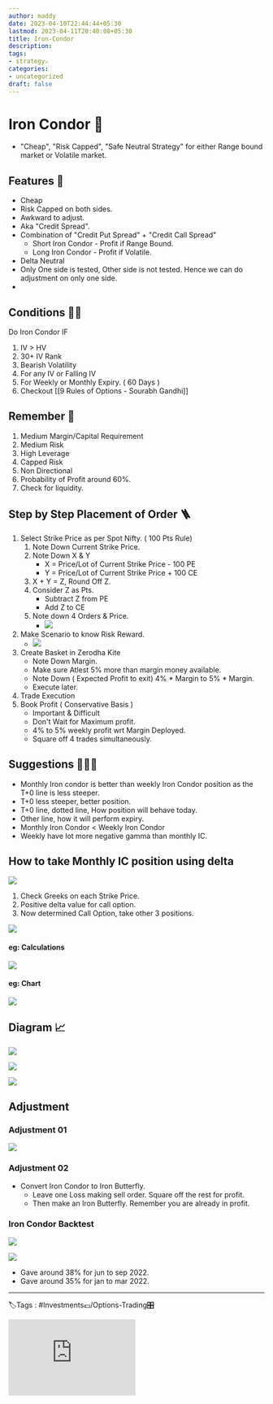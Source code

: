 ```yaml
---
author: maddy
date: 2023-04-10T22:44:44+05:30
lastmod: 2023-04-11T20:40:08+05:30
title: Iron-Condor
description: 
tags:
- strategy⚔️
categories: 
- uncategorized
draft: false
---
```

# Iron Condor 🦅

- "Cheap", "Risk Capped", "Safe Neutral Strategy" for either Range bound market or Volatile market.

## Features 🌈
- Cheap
- Risk Capped on both sides.
- Awkward to adjust.
- Aka "Credit Spread".
- Combination of "Credit Put Spread" + "Credit Call Spread"
	- Short Iron Condor - Profit if Range Bound.
	- Long Iron Condor - Profit if Volatile.
- Delta Neutral
- Only One side is tested, Other side is not tested. Hence we can do adjustment on only one side.
- 

## Conditions ☝🏼

Do Iron Condor IF

1. IV > HV
2. 30+ IV Rank
3. Bearish Volatility
4. For any IV or Falling IV
5. For Weekly or Monthly Expiry. ( 60 Days )
6. Checkout [[9 Rules of Options - Sourabh Gandhi]]

## Remember 🤔

1. Medium Margin/Capital Requirement
2. Medium Risk
3. High Leverage
4. Capped Risk
5. Non Directional
6. Probability of Profit around 60%.
7. Check for liquidity.

## Step by Step Placement of Order 🪜

1. Select Strike Price as per Spot Nifty. ( 100 Pts Rule)
	1. Note Down Current Strike Price.
	2. Note Down X & Y
		- X = Price/Lot of Current Strike Price - 100 PE 
		- Y =  Price/Lot of Current Strike Price + 100 CE
    3. X + Y = Z, Round Off Z.
    4. Consider Z as Pts. 
	    - Subtract Z from PE
	    - Add Z to CE
    5. Note down 4 Orders & Price.
	    - ![](https://i.imgur.com/D4F4b2Q.png)
2. Make Scenario to know Risk Reward.
	- ![](https://i.imgur.com/DA48rEb.png)
3. Create Basket in Zerodha Kite
	- Note Down Margin.
	- Make sure Atlest 5% more than margin money available.
	- Note Down ( Expected Profit to exit) 4% * Margin to 5% * Margin.
	- Execute later.
4. Trade Execution
5. Book Profit ( Conservative Basis )
	- Important & Difficult
	- Don't Wait for Maximum profit.
	- 4% to 5% weekly profit wrt Margin Deployed.
	- Square off 4 trades simultaneously.

## Suggestions 🧙🏼‍♂️ 

- Monthly Iron condor is better than weekly Iron Condor position as the T+0 line is less steeper.
- T+0 less steeper, better position.
- T+0 line, dotted line, How position will behave today.
- Other line, how it will perform expiry.
- Monthly Iron Condor < Weekly Iron Condor
- Weekly have lot more negative gamma than monthly IC.

## How to take Monthly IC position using delta

![](https://i.imgur.com/SVLewUo.png)

1. Check Greeks on each Strike Price.
2. Positive delta value for call option.
3. Now determined Call Option, take other 3 positions.

![](https://i.imgur.com/tpFQ2T8.png)

#### eg: Calculations
[![](https://i.imgur.com/QGgfmpFm.png)](https://i.imgur.com/QGgfmpF.png)

#### eg: Chart
[![](https://i.imgur.com/SJlB0dGm.png)](https://i.imgur.com/SJlB0dG.png)

## Diagram 📈

 ![](https://i.imgur.com/eTsyDM1.png)


![](https://i.imgur.com/uHBsEFP.png)


![](https://i.imgur.com/k2HqgxN.png)


## Adjustment
### Adjustment 01
![](https://i.imgur.com/thdjbfw.png)
### Adjustment 02
- Convert Iron Condor to Iron Butterfly.
	- Leave one Loss making sell order. Square off the rest for profit.
	- Then make an Iron Butterfly. Remember you are already in profit.

### Iron Condor Backtest

![](https://i.imgur.com/G5rcLDI.png)

![](https://i.imgur.com/n6qXwCc.png)

- Gave around 38% for jun to sep 2022.
- Gave around 35% for jan to mar 2022.

---
🏷️Tags : #Investments💷/Options-Trading🎛️ 

<iframe width="250" height="150" src="https://www.youtube.com/embed/mkSuGYcd7is" title="YouTube video player" frameborder="0" allow="accelerometer; autoplay; clipboard-write; encrypted-media; gyroscope; picture-in-picture" allowfullscreen></iframe>